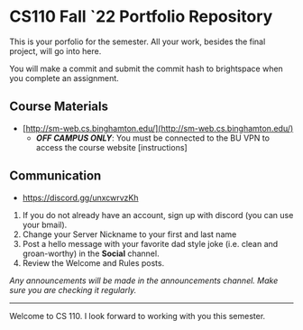 # CS110 Fall `22 Portfolio Repository

This is your porfolio for the semester. All your work, besides the final project, will go into here.

You will make a commit and submit the commit hash to brightspace when you complete an assignment.

## Course Materials

* [http://sm-web.cs.binghamton.edu/](http://sm-web.cs.binghamton.edu/)
  * ***OFF CAMPUS ONLY***: You must be connected to the BU VPN to access the course website [instructions]

## Communication

* https://discord.gg/unxcwrvzKh

1. If you do not already have an account, sign up with discord (you can use your bmail).
2. Change your Server Nickname to your first and last name
3. Post a hello message with your favorite dad style joke (i.e. clean and groan-worthy) in the **Social** channel.
4. Review the Welcome and Rules posts.

*Any announcements will be made in the announcements channel. Make sure you are checking it regularly.*

***

Welcome to CS 110. I look forward to working with you this semester.
